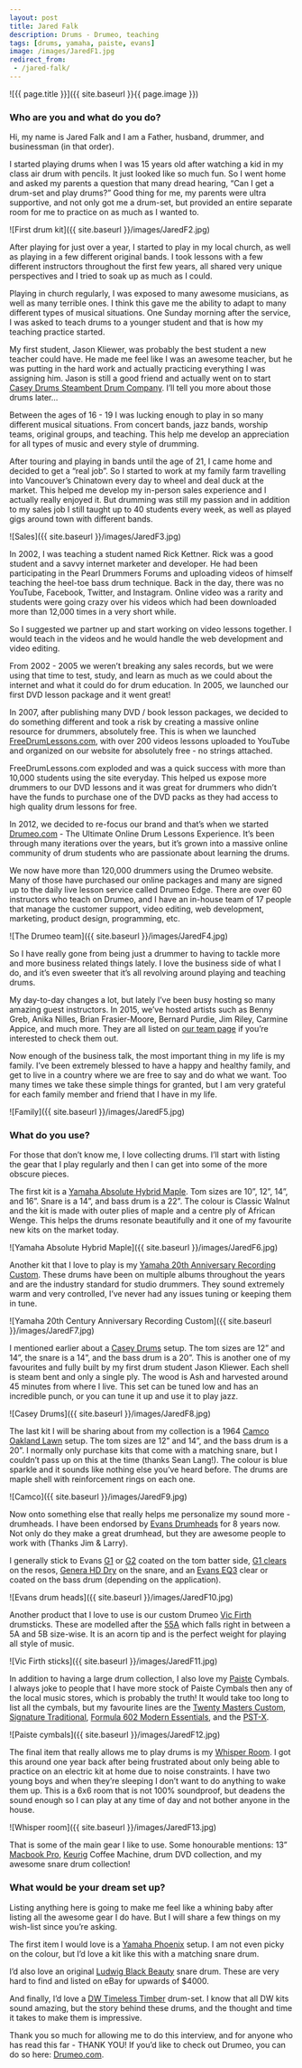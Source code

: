 ```yaml
---
layout: post
title: Jared Falk
description: Drums - Drumeo, teaching
tags: [drums, yamaha, paiste, evans]
image: /images/JaredF1.jpg
redirect_from:
 - /jared-falk/
---
```


![{{ page.title }}]({{ site.baseurl }}{{ page.image }})

### Who are you and what do you do?

Hi, my name is Jared Falk and I am a Father, husband, drummer, and businessman (in that order).

I started playing drums when I was 15 years old after watching a kid in my class air drum with pencils. It just looked like so much fun. So I went home and asked my parents a question that many dread hearing, “Can I get a drum-set and play drums?” Good thing for me, my parents were ultra supportive, and not only got me a drum-set, but provided an entire separate room for me to practice on as much as I wanted to.

![First drum kit]({{ site.baseurl }}/images/JaredF2.jpg)

After playing for just over a year, I started to play in my local church, as well as playing in a few different original bands. I took lessons with a few different instructors throughout the first few years, all shared very unique perspectives and I tried to soak up as much as I could.

Playing in church regularly, I was exposed to many awesome musicians, as well as many terrible ones. I think this gave me the ability to adapt to many different types of musical situations. One Sunday morning after the service, I was asked to teach drums to a younger student and that is how my teaching practice started.

My first student, Jason Kliewer, was probably the best student a new teacher could have. He made me feel like I was an awesome teacher, but he was putting in the hard work and actually practicing everything I was assigning him. Jason is still a good friend and actually went on to start [Casey Drums Steambent Drum Company](http://caseydrums.com). I’ll tell you more about those drums later…

Between the ages of 16 - 19 I was lucking enough to play in so many different musical situations. From concert bands, jazz bands, worship teams, original groups, and teaching. This help me develop an appreciation for all types of music and every style of drumming.

After touring and playing in bands until the age of 21, I came home and decided to get a “real job”. So I started to work at my family farm travelling into Vancouver’s Chinatown every day to wheel and deal duck at the market. This helped me develop my in-person sales experience and I actually really enjoyed it. But drumming was still my passion and in addition to my sales job I still taught up to 40 students every week, as well as played gigs around town with different bands.

![Sales]({{ site.baseurl }}/images/JaredF3.jpg)

In 2002, I was teaching a student named Rick Kettner. Rick was a good student and a savvy internet marketer and developer. He had been participating in the Pearl Drummers Forums and uploading videos of himself teaching the heel-toe bass drum technique. Back in the day, there was no YouTube, Facebook, Twitter, and Instagram. Online video was a rarity and students were going crazy over his videos which had been downloaded more than 12,000 times in a very short while.

So I suggested we partner up and start working on video lessons together. I would teach in the videos and he would handle the web development and video editing.

From 2002 - 2005 we weren’t breaking any sales records, but we were using that time to test, study, and learn as much as we could about the internet and what it could do for drum education. In 2005, we launched our first DVD lesson package and it went great!

In 2007, after publishing many DVD / book lesson packages, we decided to do something different and took a risk by creating a massive online resource for drummers, absolutely free. This is when we launched [FreeDrumLessons.com](http://freedrumlessons.com/), with over 200 videos lessons uploaded to YouTube and organized on our website for absolutely free - no strings attached.

FreeDrumLessons.com exploded and was a quick success with more than 10,000 students using the site everyday. This helped us expose more drummers to our DVD lessons and it was great for drummers who didn’t have the funds to purchase one of the DVD packs as they had access to high quality drum lessons for free.

In 2012, we decided to re-focus our brand and that’s when we started [Drumeo.com](http://drumeo.com) - The Ultimate Online Drum Lessons Experience. It’s been through many iterations over the years, but it’s grown into a massive online community of drum students who are passionate about learning the drums.

We now have more than 120,000 drummers using the Drumeo website. Many of those have purchased our online packages and many are signed up to the daily live lesson service called Drumeo Edge. There are over 60 instructors who teach on Drumeo, and I have an in-house team of 17 people that manage the customer support, video editing, web development, marketing, product design, programming, etc.

![The Drumeo team]({{ site.baseurl }}/images/JaredF4.jpg)

So I have really gone from being just a drummer to having to tackle more and more business related things lately. I love the business side of what I do, and it’s even sweeter that it’s all revolving around playing and teaching drums.

My day-to-day changes a lot, but lately I’ve been busy hosting so many amazing guest instructors. In 2015, we’ve hosted artists such as Benny Greb, Anika Nilles, Brian Frasier-Moore, Bernard Purdie, Jim Riley, Carmine Appice, and much more. They are all listed on [our team page](http://www.drumeo.com/members/team/) if you’re interested to check them out.

Now enough of the business talk, the most important thing in my life is my family. I’ve been extremely blessed to have a happy and healthy family, and get to live in a country where we are free to say and do what we want. Too many times we take these simple things for granted, but I am very grateful for each family member and friend that I have in my life.

![Family]({{ site.baseurl }}/images/JaredF5.jpg)

### What do you use?

For those that don’t know me, I love collecting drums. I’ll start with listing the gear that I play regularly and then I can get into some of the more obscure pieces.

The first kit is a [Yamaha Absolute Hybrid Maple](http://usa.yamaha.com/products/musical-instruments/drums/ac-drumsets/absolute_hm/). Tom sizes are 10”, 12”, 14”, and 16”. Snare is a 14”, and bass drum is a 22”. The colour is Classic Walnut and the kit is made with outer plies of maple and a centre ply of African Wenge. This helps the drums resonate beautifully and it one of my favourite new kits on the market today.

![Yamaha Absolute Hybrid Maple]({{ site.baseurl }}/images/JaredF6.jpg)

Another kit that I love to play is my [Yamaha 20th Anniversary Recording Custom](http://usa.yamaha.com/products/musical-instruments/drums/ac-drumsets/recording_custom/). These drums have been on multiple albums throughout the years and are the industry standard for studio drummers. They sound extremely warm and very controlled, I’ve never had any issues tuning or keeping them in tune.

![Yamaha 20th Century Anniversary Recording Custom]({{ site.baseurl }}/images/JaredF7.jpg)

I mentioned earlier about a [Casey Drums](http://caseydrums.com/) setup. The tom sizes are 12” and 14”, the snare is a 14”, and the bass drum is a 20”. This is another one of my favourites and fully built by my first drum student Jason Kliewer. Each shell is steam bent and only a single ply. The wood is Ash and harvested around 45 minutes from where I live. This set can be tuned low and has an incredible punch, or you can tune it up and use it to play jazz.

![Casey Drums]({{ site.baseurl }}/images/JaredF8.jpg)

The last kit I will be sharing about from my collection is a 1964 [Camco Oakland Lawn](http://www.mikedolbear.com/story.asp?StoryID=2380) setup. The tom sizes are 12” and 14”, and the bass drum is a 20”. I normally only purchase kits that come with a matching snare, but I couldn’t pass up on this at the time (thanks Sean Lang!). The colour is blue sparkle and it sounds like nothing else you’ve heard before. The drums are maple shell with reinforcement rings on each one.

![Camco]({{ site.baseurl }}/images/JaredF9.jpg)

Now onto something else that really helps me personalize my sound more - drumheads. I have been endorsed by [Evans Drumheads](http://evansdrumheads.com) for 8 years now. Not only do they make a great drumhead, but they are awesome people to work with (Thanks Jim & Larry).

I generally stick to Evans [G1](http://www.evansdrumheads.com/EvProductDetail.Page?ActiveID=3567&productid=437&productname=G1_Coated&sid=f90651df-840e-4efe-a915-c464c412bf6b) or [G2](http://www.evansdrumheads.com/EvProductDetail.Page?ActiveID=3567&productid=541) coated on the tom batter side, [G1 clears](http://www.evansdrumheads.com/EvProductDetail.Page?ActiveID=3567&productid=436) on the resos, [Genera HD Dry](http://www.evansdrumheads.com/EvProductDetail.Page?ActiveID=3567&productid=431) on the snare, and an [Evans EQ3](http://www.evansdrumheads.com/EvProductDetail.Page?ActiveID=3567&productid=517&productname=EQ3_Clear) clear or coated on the bass drum (depending on the application).

![Evans drum heads]({{ site.baseurl }}/images/JaredF10.jpg)

Another product that I love to use is our custom Drumeo [Vic Firth](http://vicfirth.com/) drumsticks. These are modelled after the [55A](http://vicfirth.com/products/drum-sticks/american-classic/55a/) which falls right in between a 5A and 5B size-wise. It is an acorn tip and is the perfect weight for playing all style of music.

![Vic Firth sticks]({{ site.baseurl }}/images/JaredF11.jpg)

In addition to having a large drum collection, I also love my [Paiste](http://paiste.com/) Cymbals. I always joke to people that I have more stock of Paiste Cymbals then any of the local music stores, which is probably the truth! It would take too long to list all the cymbals, but my favourite lines are the [Twenty Masters Custom](http://www.moderndrummer.com/site/2011/11/paiste-twenty-masters-collection/), [Signature Traditional](http://paiste.com/e/cymbalsoverv.php?family=1&action=family), [Formula 602 Modern Essentials](http://paiste.com/e/cymbalsoverv.php?family=56&action=family), and the [PST-X](http://www.paiste.com/e/cymbalsoverv.php?family=60&action=family).

![Paiste cymbals]({{ site.baseurl }}/images/JaredF12.jpg)

The final item that really allows me to play drums is my [Whisper Room](http://www.whisperroom.com/). I got this around one year back after being frustrated about only being able to practice on an electric kit at home due to noise constraints. I have two young boys and when they’re sleeping I don’t want to do anything to wake them up. This is a 6x6 room that is not 100% soundproof, but deadens the sound enough so I can play at any time of day and not bother anyone in the house.

![Whisper room]({{ site.baseurl }}/images/JaredF13.jpg)

That is some of the main gear I like to use. Some honourable mentions: 13” [Macbook Pro](http://www.apple.com/uk/macbook-pro/), [Keurig](http://www.keurig.com/) Coffee Machine, drum DVD collection, and my awesome snare drum collection!

### What would be your dream set up?

Listing anything here is going to make me feel like a whining baby after listing all the awesome gear I do have. But I will share a few things on my wish-list since you’re asking.

The first item I would love is a [Yamaha Phoenix](http://usa.yamaha.com/products/musical-instruments/drums/ac-drumsets/phx/) setup. I am not even picky on the colour, but I’d love a kit like this with a matching snare drum.

I’d also love an original [Ludwig Black Beauty](http://www.ludwig-drums.com/usasnares_blackbeauty.php) snare drum. These are very hard to find and listed on eBay for upwards of $4000.

And finally, I’d love a [DW Timeless Timber](http://www.musiciansfriend.com/drums-percussion/dw-timeless-timber-romanian-river-oak-6-piece-shell-pack) drum-set. I know that all DW kits sound amazing, but the story behind these drums, and the thought and time it takes to make them is impressive.

Thank you so much for allowing me to do this interview, and for anyone who has read this far - THANK YOU! If you’d like to check out Drumeo, you can do so here: [Drumeo.com](http://Drumeo.com).
